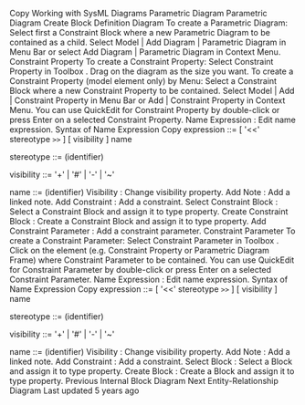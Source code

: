 Copy
Working with SysML Diagrams
Parametric Diagram
Parametric Diagram
Create Block Definition Diagram
To create a Parametric Diagram:
Select first a Constraint Block where a new Parametric Diagram to be contained as a child.
Select 
Model | Add Diagram | Parametric Diagram
 in Menu Bar or select 
Add Diagram | Parametric Diagram
 in Context Menu.
Constraint Property
To create a Constraint Property:
Select 
Constraint Property
 in 
Toolbox
.
Drag on the diagram as the size you want.
To create a Constraint Property (model element only) by Menu:
Select a Constraint Block where a new Constraint Property to be contained.
Select 
Model | Add | Constraint Property
 in Menu Bar or 
Add | Constraint Property
 in Context Menu.
You can use 
QuickEdit
 for Constraint Property by double-click or press 
Enter
 on a selected Constraint Property.
Name Expression
 : Edit name expression.
Syntax of Name Expression
Copy
expression ::= [ '<<' stereotype `>>` ] [ visibility ] name


stereotype ::= (identifier)


visibility ::= '+' | '#' | '-' | '~'


name ::= (identifier)
Visibility
 : Change visibility property.
Add Note
 : Add a linked note.
Add Constraint
 : Add a constraint.
Select Constraint Block
 : Select a Constraint Block and assign it to type property.
Create Constraint Block
 : Create a Constraint Block and assign it to type property.
Add Constraint Parameter
 : Add a constraint parameter.
Constraint Parameter
To create a Constraint Parameter:
Select 
Constraint Parameter
 in 
Toolbox
.
Click on the element (e.g. Constraint Property or Parametric Diagram Frame) where Constraint Parameter to be contained.
You can use 
QuickEdit
 for Constraint Parameter by double-click or press 
Enter
 on a selected Constraint Parameter.
Name Expression
 : Edit name expression.
Syntax of Name Expression
Copy
expression ::= [ '<<' stereotype `>>` ] [ visibility ] name


stereotype ::= (identifier)


visibility ::= '+' | '#' | '-' | '~'


name ::= (identifier)
Visibility
 : Change visibility property.
Add Note
 : Add a linked note.
Add Constraint
 : Add a constraint.
Select Block
 : Select a Block and assign it to type property.
Create Block
 : Create a Block and assign it to type property.
Previous
Internal Block Diagram
Next
Entity-Relationship Diagram
Last updated 
5 years ago